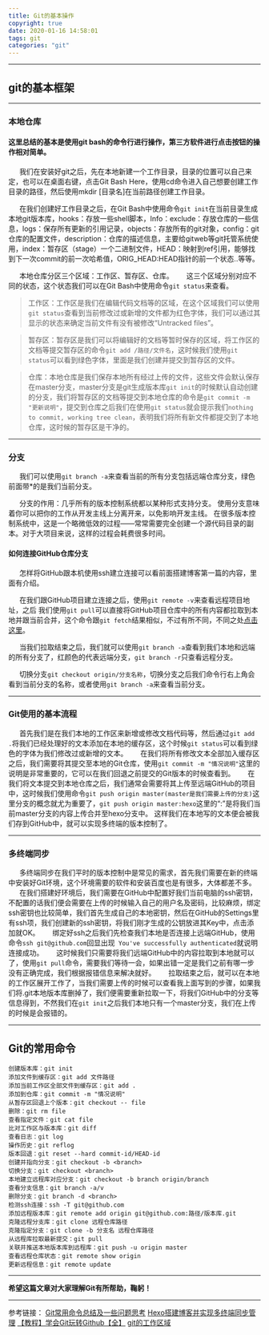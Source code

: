 ```yaml
---
title: Git的基本操作
copyright: true
date: 2020-01-16 14:58:01
tags: git
categories: "git"
---
```

------

## git的基本框架
------
<!-- more -->

### 本地仓库

#### 这里总结的基本是使用git bash的命令行进行操作，第三方软件进行点击按钮的操作相对简单。

&ensp; &ensp; 我们在安装好git之后，先在本地新建一个工作目录，目录的位置可以自己来定，也可以在桌面右键，点击Git Bash Here，使用cd命令进入自己想要创建工作目录的路径，然后使用mkdir [目录名]在当前路径创建工作目录。

&ensp; &ensp; 在我们创建好工作目录之后，在Git Bash中使用命令`git init`在当前目录生成本地git版本库，hooks：存放一些shell脚本，Info：exclude：存放仓库的一些信息，logs：保存所有更新的引用记录，objects：存放所有的git对象，config：git仓库的配置文件，description：仓库的描述信息，主要给gitweb等git托管系统使用，index：暂存区（stage）一个二进制文件，HEAD：映射到ref引用，能够找到下一次commit的前一次哈希值，ORIG_HEAD:HEAD指针的前一个状态..等等。

&ensp; &ensp; 本地仓库分区三个区域：工作区、暂存区、仓库。
&ensp; &ensp; 这三个区域分别对应不同的状态，这个状态我们可以在Git Bash中使用命令`git status`来查看。


> 工作区：工作区是我们在编辑代码文档等的区域，在这个区域我们可以使用`git status`查看到当前修改过或新增的文件都为红色字体，我们可以通过其显示的状态来确定当前文件有没有被修改“Untracked files”。


> 暂存区：暂存区是我们可以将编辑好的文档等暂时保存的区域，将工作区的文档等提交暂存区的命令`git add /路径/文件名`，这时候我们使用`git status`可以看到绿色字体，里面是我们创建并提交到暂存区的文件。


> 仓库：本地仓库是我们保存本地所有经过上传的文件，这些文件会默认保存在master分支，master分支是git生成版本库`git init`的时候默认自动创建的分支，我们将暂存区的文档等提交到本地仓库的命令是`git commit -m "更新说明"`，提交到仓库之后我们在使用`git status`就会提示我们`nothing to commit, working tree clean`，表明我们将所有新文件都提交到了本地仓库，这时候的暂存区是干净的。

------

### 分支

&ensp; &ensp; 我们可以使用`git branch -a`来查看当前的所有分支包括远端仓库分支，绿色前面带*的是我们当前分支。

&ensp; &ensp; 分支的作用：几乎所有的版本控制系统都以某种形式支持分支。 使用分支意味着你可以把你的工作从开发主线上分离开来，以免影响开发主线。 在很多版本控制系统中，这是一个略微低效的过程——常常需要完全创建一个源代码目录的副本。对于大项目来说，这样的过程会耗费很多时间。

#### 如何连接GitHub仓库分支

&ensp; &ensp; 怎样将GitHub跟本机使用ssh建立连接可以看前面搭建博客第一篇的内容，里面有介绍。

&ensp; &ensp; 在我们跟GitHub项目建立连接之后，使用`git remote -v`来查看远程项目地址，之后 我们使用`git pull`可以直接将GitHub项目仓库中的所有内容都拉取到本地并跟当前合并，这个命令跟`git fetch`结果相似，不过有所不同，不同之处[点击这里](https://www.cnblogs.com/runnerjack/p/9342362.html)。

&ensp; &ensp; 当我们拉取结束之后，我们就可以使用`git branch -a`查看到我们本地和远端的所有分支了，红颜色的代表远端分支，`git branch -r`只查看远程分支。

&ensp; &ensp; 切换分支`git checkout origin/分支名称`，切换分支之后我们命令行右上角会看到当前分支的名称，或者使用`git branch -a`来查看当前分支。

------

### Git使用的基本流程

&ensp; &ensp; 首先我们是在我们本地的工作区来新增或修改文档代码等，然后通过`git add .`将我们已经处理好的文本添加在本地的缓存区，这个时候`git status`可以看到绿色的字体为我们修改过或新增的文本。
&ensp; &ensp; 在我们将所有修改文本全部加入缓存区之后，我们需要将其提交至本地的Git仓库，使用`git commit -m "情况说明"`这里的说明是非常重要的，它可以在我们回退之前提交的Git版本的时候查看到。
&ensp; &ensp; 在我们将文本提交到本地仓库之后，我们通常会需要将其上传至远端GitHub的项目中，这时候我们使用命令`git push origin master(master是我们需要上传的分支)`这里分支的概念就尤为重要了，`git push origin master:hexo`这里的“:”是将我们当前master分支的内容上传合并至hexo分支中。
这样我们在本地写的文本便会被我们存到GitHub中，就可以实现多终端的版本控制了。

------

### 多终端同步

&ensp; &ensp; 多终端同步在我们平时的版本控制中是常见的需求，首先我们需要在新的终端中安装好Git环境，这个环境需要的软件和安装百度也是有很多，大体都差不多。
&ensp; &ensp; 在我们搭建好环境后，我们需要在GitHub中配置好我们当前电脑的ssh密钥，不配置的话我们便会需要在上传的时候输入自己的用户名及密码，比较麻烦，绑定ssh密钥也比较简单，我们首先生成自己的本地密钥，然后在GitHub的Settings里有ssh项，我们创建新的ssh密钥，将我们刚才生成的公钥放进其Key中，点击添加就OK。
&ensp; &ensp; 绑定好ssh之后我们先检查我们本地是否连接上远端GitHub，使用命令`ssh git@github.com`回显出现` You've successfully authenticated`就说明连接成功。
&ensp; &ensp; 这时候我们只需要将我们远端GitHub中的内容拉取到本地就可以了，使用`git pull`命令，需要我们等待一会，如果出错一定是我们之前有哪一步没有正确完成，我们根据报错信息来解决就好。
&ensp; &ensp; 拉取结束之后，就可以在本地的工作区展开工作了，当我们需要上传的时候可以查看我上面写到的步骤，如果我们将.git本地版本库删掉了，我们便需要重新拉取一下，将我们GitHub中的分支等信息得到，不然我们在`git init`之后我们本地只有一个master分支，我们在上传的时候是会报错的。

------

## Git的常用命令


```
创建版本库：git init
添加文件到缓存区：git add 文件路径
添加当前工作区全部文件到缓存区：git add .
添加到仓库：git commit -m "情况说明"
从暂存区回退上个版本：git checkout -- file
删除：git rm file
查看指定文件：git cat file
比对工作区与版本库：git diff
查看日志：git log
操作历史：git reflog
版本回退：git reset --hard commit-id/HEAD-id
创建并指向分支：git checkout -b <branch>
切换分支：git checkout <branch>
本地建立远程库对应分支：git checkout -b branch origin/branch
查看分支信息：git branch -a/v
删除分支：git branch -d <branch>
检测ssh连接：ssh -T git@github.com
添加远程版本库：git remote add origin git@github.com:路径/版本库.git
克隆远程分支库：git clone 远程仓库路径
克隆指定分支：git clone -b 分支名 远程仓库路径
从远程库拉取最新提交：git pull
关联并推送本地版本库到远程库：git push -u origin master
查看远程仓库状态：git remote show origin
更新远程信息：git remote update
```
------

**希望这篇文章对大家理解Git有所帮助，鞠躬！**

------

参考链接：
[Git常用命令总结及一些问题思考](https://blog.csdn.net/tianbo_zhang/article/details/78981905)
[Hexo搭建博客并实现多终端同步管理](https://www.imooc.com/article/9707?block_id=tuijian_wz)
[【教程】学会Git玩转Github【全】](https://www.bilibili.com/video/av10475153?p=7)
[git的工作区域](https://blog.csdn.net/weixin_41900719/article/details/97237256)